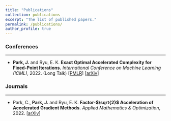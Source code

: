```yaml
---
title: "Publications"
collection: publications
excerpt: "The list of published papers."
permalink: /publications/
author_profile: true
---
```


<!-- The list of published papers. -->

<!-- ### Preprints
----- -->

### Conferences
-----
- **Park, J.** and Ryu, E. K.
**Exact Optimal Accelerated Complexity for Fixed-Point Iterations.**
_International Conference on Machine Learning (ICML)_, 2022.
(Long Talk)
[[PMLR](https://proceedings.mlr.press/v162/park22c.html)] [[arXiv](https://arxiv.org/abs/2201.11413)]



### Journals
-----
- Park, C., **Park, J.** and Ryu, E. K.
**Factor-$\sqrt{2}$ Acceleration of Accelerated Gradient Methods.**
_Applied Mathematics & Optimization_, 2022.
[[arXiv](https://arxiv.org/abs/2102.07366)]
